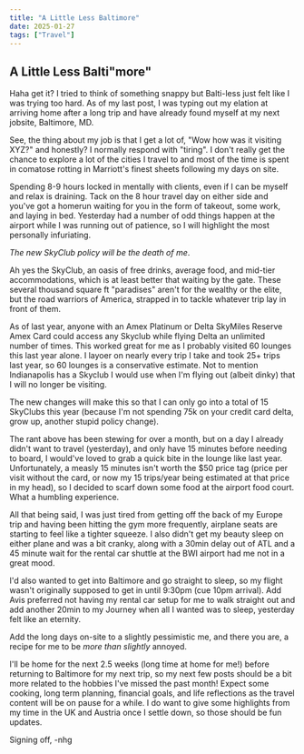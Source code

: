 ```yaml
---
title: "A Little Less Baltimore"
date: 2025-01-27
tags: ["Travel"]
---
```

## A Little Less Balti"more"
Haha get it? I tried to think of something snappy but Balti-less just felt like I was trying too hard. As of my last post, I was typing out my elation at arriving home after a long trip and have already found myself at my next jobsite, Baltimore, MD.

See, the thing about my job is that I get a lot of, "Wow how was it visiting XYZ?" and honestly? I normally respond with "tiring". I don't really get the chance to explore a lot of the cities I travel to and most of the time is spent in comatose rotting in Marriott's finest sheets following my days on site.

Spending 8-9 hours locked in mentally with clients, even if I can be myself and relax is draining. Tack on the 8 hour travel day on either side and you've got a homerun waiting for you in the form of takeout, some work, and laying in bed. Yesterday had a number of odd things happen at the airport while I was running out of patience, so I will highlight the most personally infuriating.

_The new SkyClub policy will be the death of me_.

Ah yes the SkyClub, an oasis of free drinks, average food, and mid-tier accommodations, which is at least better that waiting by the gate. These several thousand square ft "paradises" aren't for the wealthy or the elite, but the road warriors of America, strapped in to tackle whatever trip lay in front of them.

As of last year, anyone with an Amex Platinum or Delta SkyMiles Reserve Amex Card could access any Skyclub while flying Delta an unlimited number of times. This worked great for me as I probably visited 60 lounges this last year alone. I layoer on nearly every trip I take and took 25+ trips last year, so 60 lounges is a conservative estimate. Not to mention Indianapolis has a Skyclub I would use when I'm flying out (albeit dinky) that I will no longer be visiting.

The new changes will make this so that I can only go into a total of 15 SkyClubs this year (because I'm not spending 75k on your credit card delta, grow up, another stupid policy change).

The rant above has been stewing for over a month, but on a day I already didn't want to travel (yesterday), and only have 15 minutes before needing to board, I would've loved to grab a quick bite in the lounge like last year. Unfortunately, a measly 15 minutes isn't worth the $50 price tag (price per visit without the card, or now my 15 trips/year being estimated at that price in my head), so I decided to scarf down some food at the airport food court. What a humbling experience.

All that being said, I was just tired from getting off the back of my Europe trip and having been hitting the gym more frequently, airplane seats are starting to feel like a tighter squeeze. I also didn't get my beauty sleep on either plane and was a bit cranky, along with a 30min delay out of ATL and a 45 minute wait for the rental car shuttle at the BWI airport had me not in a great mood.

I'd also wanted to get into Baltimore and go straight to sleep, so my flight wasn't originally supposed to get in until 9:30pm (cue 10pm arrival). Add Avis preferred not having my rental car setup for me to walk straight out and add another 20min to my Journey when all I wanted was to sleep, yesterday felt like an eternity.

Add the long days on-site to a slightly pessimistic me, and there you are, a recipe for me to be *more than slightly* annoyed.

I'll be home for the next 2.5 weeks (long time at home for me!) before returning to Baltimore for my next trip, so my next few posts should be a bit more related to the hobbies I've missed the past month! Expect some cooking, long term planning, financial goals, and life reflections as the travel content will be on pause for a while. I do want to give some highlights from my time in the UK and Austria once I settle down, so those should be fun updates.

Signing off,
-nhg
